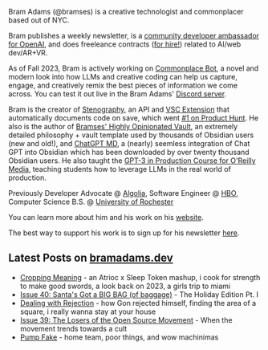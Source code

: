 Bram Adams (@bramses) is a creative technologist and commonplacer based out of NYC. 

Bram publishes a weekly newsletter, is a [community developer ambassador for OpenAI](https://platform.openai.com/ambassadors), and does freeleance contracts ([for hire!](https://www.bramadams.dev/consulting/)) related to AI/web dev/AR+VR. 

As of Fall 2023, Bram is actively working on [Commonplace Bot](https://github.com/bramses/commonplace-bot), a novel and modern look into how LLMs and creative coding can help us capture, engage, and creatively remix the best pieces of information we come across. You can test it out live in the Bram Adams' [Discord server](https://discord.gg/GrgkFP3Je3).

Bram is the creator of [Stenography](https://stenography.dev), an API and [VSC Extension](https://marketplace.visualstudio.com/items?itemName=Stenography.stenography) that automatically documents code on save, which went [#1 on Product Hunt](https://www.producthunt.com/products/stenography#stenography). He also is the author of [Bramses' Highly Opinionated Vault](https://github.com/bramses/bramses-highly-opinionated-vault-2023), an extremely detailed philosophy + vault template used by thousands of Obsidian users (new and old!), and [ChatGPT MD](https://github.com/bramses/chatgpt-md), a (nearly) seemless integration of Chat GPT into Obsidian which has been downloaded by over twenty thousand Obsidian users. He also taught the [GPT-3 in Production Course for O'Reilly Media](https://www.oreilly.com/live-events/gpt-3-in-production/0636920065944/0636920071443/), teaching students how to leverage LLMs in the real world of production.

Previously Developer Advocate @ [Algolia](https://www.algolia.com/), Software Engineer @ [HBO](https://www.hbo.com/), Computer Science B.S. @ [University of Rochester](https://rochester.edu/)

You can learn more about him and his work on his [website](https://www.bramadams.dev/about/). 

The best way to support his work is to sign up for his newsletter [here](https://www.bramadams.dev/#/portal/).


## Latest Posts on [bramadams.dev](https://www.bramadams.dev/)

<!--START_SECTION:feed-->
* [Cropping Meaning](https:&#x2F;&#x2F;www.bramadams.dev&#x2F;cropping-meaning&#x2F;) - an Atrioc x Sleep Token mashup, i cook for strength to make good swords, a look back on 2023, a girls trip to miami
* [Issue 40: Santa&#39;s Got a BIG BAG (of baggage)](https:&#x2F;&#x2F;www.bramadams.dev&#x2F;issue-40&#x2F;) - The Holiday Edition Pt. I
* [Dealing with Rejection](https:&#x2F;&#x2F;www.bramadams.dev&#x2F;dealing-with-rejection&#x2F;) - how Gon rejected himself, finding the area of a square, i really wanna stay at your house
* [Issue 39: The Losers of the Open Source Movement](https:&#x2F;&#x2F;www.bramadams.dev&#x2F;issue-39&#x2F;) - When the movement trends towards a cult
* [Pump Fake](https:&#x2F;&#x2F;www.bramadams.dev&#x2F;pump-fake&#x2F;) - home team, poor things, and wow machinimas
<!--END_SECTION:feed-->
